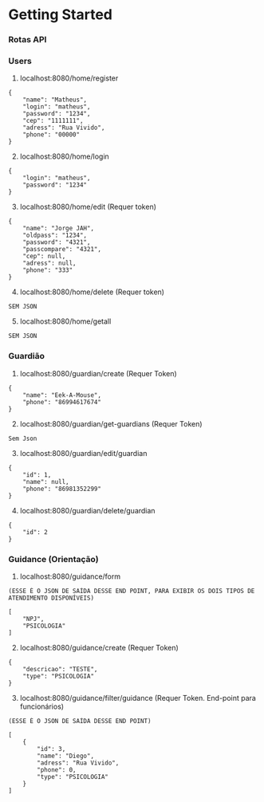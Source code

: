 # Getting Started

### Rotas API

### Users ###
1. localhost:8080/home/register


```
{
	"name": "Matheus",
	"login": "matheus",
	"password": "1234",
	"cep": "1111111",
	"adress": "Rua Vivido",
	"phone": "00000"
}
```

2. localhost:8080/home/login

```
{
	"login": "matheus",
	"password": "1234"
}

```

3. localhost:8080/home/edit
(Requer token)

```
{
	"name": "Jorge JAH",
	"oldpass": "1234",
	"password": "4321",
	"passcompare": "4321",
	"cep": null,
	"adress": null,
	"phone": "333"
}
```
4. localhost:8080/home/delete
(Requer token)

```
SEM JSON
```

5. localhost:8080/home/getall

```
SEM JSON
```

### Guardião ###

1. localhost:8080/guardian/create
(Requer Token)

````
{
	"name": "Eek-A-Mouse",
	"phone": "86994617674"
}
````
2. localhost:8080/guardian/get-guardians
(Requer Token)

````
Sem Json
````

3. localhost:8080/guardian/edit/guardian

````
{
	"id": 1,
	"name": null,
	"phone": "86981352299"
}
````

4. localhost:8080/guardian/delete/guardian

````
{
	"id": 2
}
````

### Guidance (Orientação) ###

1. localhost:8080/guidance/form

````
(ESSE É O JSON DE SAÍDA DESSE END POINT, PARA EXIBIR OS DOIS TIPOS DE ATENDIMENTO DISPONÍVEIS)

[
	"NPJ",
	"PSICOLOGIA"
]
````

2. localhost:8080/guidance/create
(Requer Token)

````
{
	"descricao": "TESTE",
	"type": "PSICOLOGIA"
}
````

3. localhost:8080/guidance/filter/guidance
(Requer Token. End-point para funcionários)

````
(ESSE É O JSON DE SAÍDA DESSE END POINT)

[
	{
		"id": 3,
		"name": "Diego",
		"adress": "Rua Vivido",
		"phone": 0,
		"type": "PSICOLOGIA"
	}
]
````
